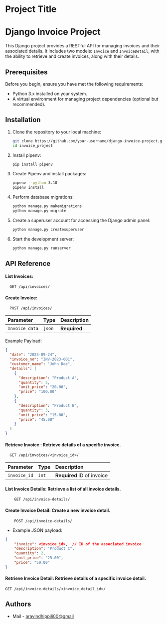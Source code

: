 # Project Title

# Django Invoice Project

This Django project provides a RESTful API for managing invoices and their associated details. It includes two models: `Invoice` and `InvoiceDetail`, with the ability to retrieve and create invoices, along with their details.

## Prerequisites

Before you begin, ensure you have met the following requirements:

- Python 3.x installed on your system.
- A virtual environment for managing project dependencies (optional but recommended).

## Installation

1. Clone the repository to your local machine:

   ```bash
   git clone https://github.com/your-username/django-invoice-project.git
   cd invoice_project
   ```

2. Install pipenv:

   ```bash
   pip install pipenv
   ```

3. Create Pipenv and install packages:
   ```bash
   pipenv --python 3.10
   pipenv install
   ```
4. Perform database migrations:

   ```bash
   python manage.py makemigrations
   python manage.py migrate
   ```

5. Create a superuser account for accessing the Django admin panel:

   ```bash
   python manage.py createsuperuser
   ```

6. Start the development server:

   ```bash
   python manage.py runserver
   ```

## API Reference

#### List Invoices:

```http
  GET /api/invoices/
```

#### Create Invoice:

```http
  POST /api/invoices/
```

| Parameter      | Type   | Description  |
| :------------- | :----- | :----------- |
| `Invoice data` | `json` | **Required** |

Example Payload:

```json
{
  "date": "2023-09-24",
  "invoice_no": "INV-2023-001",
  "customer_name": "John Doe",
  "details": [
    {
      "description": "Product A",
      "quantity": 5,
      "unit_price": "20.00",
      "price": "100.00"
    },
    {
      "description": "Product B",
      "quantity": 3,
      "unit_price": "15.00",
      "price": "45.00"
    }
  ]
}
```

#### Retrieve Invoice : Retrieve details of a specific invoice.

```http
  GET /api/invoices/<invoice_id>/
```

| Parameter    | Type  | Description                |
| :----------- | :---- | :------------------------- |
| `invoice_id` | `int` | **Required** ID of invoice |

#### List Invoice Details: Retrieve a list of all invoice details.

```http
    GET /api/invoice-details/
```

#### Create Invoice Detail: Create a new invoice detail.

```http
    POST /api/invoice-details/
```

- Example JSON payload:

```json
{
    "invoice": <invoice_id>,  // ID of the associated invoice
    "description": "Product C",
    "quantity": 2,
    "unit_price": "25.00",
    "price": "50.00"
}

```

#### Retrieve Invoice Detail: Retrieve details of a specific invoice detail.

```http
GET /api/invoice-details/<invoice_detail_id>/
```

## Authors

- Mail - [aravindhippili00@gmail](mailto:aravindhippili00@gmail)
